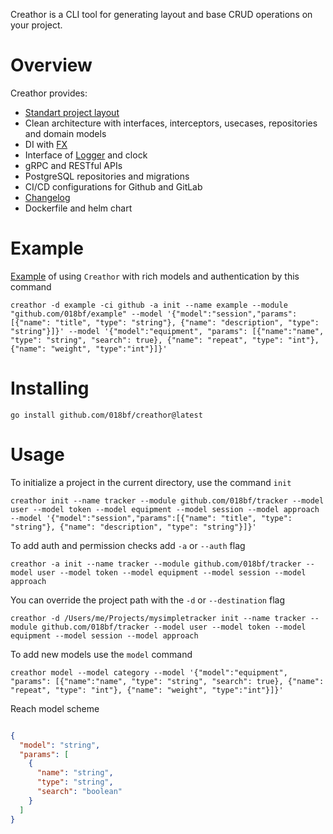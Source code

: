 Creathor is a CLI tool for generating layout and base CRUD operations on your project.

# Overview

Creathor provides:

* [Standart project layout](https://github.com/golang-standards/project-layout)
* Clean architecture with interfaces, interceptors, usecases, repositories and domain models
* DI with [FX](https://github.com/uber-go/fx)
* Interface of [Logger](https://github.com/uber-go/zap) and clock
* gRPC and RESTful APIs
* PostgreSQL repositories and migrations
* CI/CD configurations for Github and GitLab
* [Changelog](https://keepachangelog.com/en/1.0.0/)
* Dockerfile and helm chart

# Example

[Example](/example) of using `Creathor` with rich models and authentication by this command

```shell
creathor -d example -ci github -a init --name example --module "github.com/018bf/example" --model '{"model":"session","params":[{"name": "title", "type": "string"}, {"name": "description", "type": "string"}]}' --model '{"model":"equipment", "params": [{"name":"name", "type": "string", "search": true}, {"name": "repeat", "type": "int"}, {"name": "weight", "type":"int"}]}'
```

# Installing

```
go install github.com/018bf/creathor@latest
```

# Usage

To initialize a project in the current directory, use the command `init`

```
creathor init --name tracker --module github.com/018bf/tracker --model user --model token --model equipment --model session --model approach --model '{"model":"session","params":[{"name": "title", "type": "string"}, {"name": "description", "type": "string"}]}'
```

To add auth and permission checks add `-a` or `--auth` flag

```
creathor -a init --name tracker --module github.com/018bf/tracker --model user --model token --model equipment --model session --model approach
```

You can override the project path with the `-d` or `--destination` flag

```
creathor -d /Users/me/Projects/mysimpletracker init --name tracker --module github.com/018bf/tracker --model user --model token --model equipment --model session --model approach
```

To add new models use the `model` command

```
creathor model --model category --model '{"model":"equipment", "params": [{"name":"name", "type": "string", "search": true}, {"name": "repeat", "type": "int"}, {"name": "weight", "type":"int"}]}'
```

Reach model scheme

```json

{
  "model": "string",
  "params": [
    {
      "name": "string",
      "type": "string",
      "search": "boolean"
    }
  ]
}
```